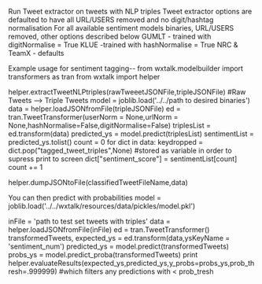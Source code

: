 Run Tweet extractor on tweets with NLP triples
Tweet extractor options are defaulted to have all URL/USERS removed and no digit/hashtag normalisation
For all available sentiment models binaries, URL/USERS removed, other options described below
GUMLT - trained with digitNormalise = True
KLUE -trained with hashNormalise = True
NRC & TeamX - defaults


Example usage for sentiment tagging--
from wxtalk.modelbuilder import transformers as tran
from wxtalk import helper

helper.extractTweetNLPtriples(rawTweeetJSONFile,tripleJSONFile)  #Raw Tweets --> Triple Tweets
model = joblib.load('../../path to desired binaries')
data = helper.loadJSONfromFile(tripleJSONFile)
ed = tran.TweetTransformer(userNorm = None,urlNorm = None,hashNormalise=False,digitNormalise=False)
triplesList = ed.transform(data)
predicted_ys = model.predict(triplesList)
sentimentList = predicted_ys.tolist()
count = 0 
for dict in data:
    keydropped = dict.pop("tagged_tweet_triples",None)  #stored as variable in order to supress print to screen
    dict["sentiment_score"] = sentimentList[count]
    count += 1

helper.dumpJSONtoFile(classifiedTweetFileName,data)

You can then predict with probabilities
model = joblib.load('../../wxtalk/resources/data/pickles/model.pkl')

inFile = 'path to test set tweets with triples'
data = helper.loadJSONfromFile(inFile)
ed = tran.TweetTransformer()
transformedTweets, expected_ys = ed.transform(data,ysKeyName = 'sentiment_num')
predicted_ys = model.predict(transformedTweets)
probs_ys = model.predict_proba(transformedTweets)
print helper.evaluateResults(expected_ys,predicted_ys,y_probs=probs_ys,prob_thresh=.999999)  #which filters any predictions with < prob_tresh
